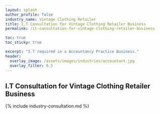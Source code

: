 ```yaml
---
layout: splash 
author_profile: false 
industry_name: Vintage Clothing Retailer
title: I.T Consultation for Vintage Clothing Retailer Business
permalink: /it-consultation-for-vintage-clothing-retailer-business

toc: true
toc_sticky: true

excerpt: "I.T required in a Accountancy Practice Business."
header:
  overlay_image: /assets/images/industries/accountant.jpg
  overlay_filter: 0.5 
---
```


## I.T Consultation for Vintage Clothing Retailer Business

{% include industry-consultation.md %}
